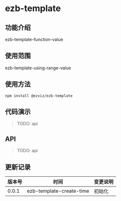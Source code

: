 # ezb-template

## 功能介绍

ezb-template-function-value

## 使用范围

ezb-template-using-range-value

## 使用方法

`npm install @ezviz/ezb-template`

## 代码演示

> TODO: api

## API

> TODO: api

## 更新记录

| 版本号 |           时间           | 变更说明 |
| ------ | :----------------------: | ------- |
| 0.0.1  | ezb-template-create-time | 初始化 |
